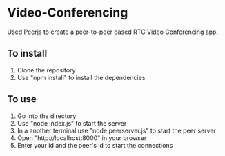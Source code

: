 # Video-Conferencing
Used Peerjs to create a peer-to-peer based RTC Video Conferencing app.
## To install
  1) Clone the repository
  2) Use "npm install" to install the dependencies

## To use
  1) Go into the directory
  2) Use "node index.js" to start the server
  3) In a another terminal use "node peerserver.js" to start the peer server
  4) Open "http://localhost:8000" in your browser
  5) Enter your id and the peer's id to start the connections
